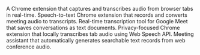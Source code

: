 A Chrome extension that captures and transcribes audio from browser tabs in real-time.
Speech-to-text Chrome extension that records and converts meeting audio to transcripts.
Real-time transcription tool for Google Meet that saves conversations as text documents.
Privacy-focused Chrome extension that locally transcribes tab audio using Web Speech API.
Meeting assistant that automatically generates searchable text records from web conference audio.
